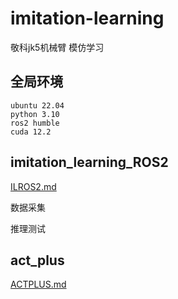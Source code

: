 # imitation-learning

敬科jk5机械臂 模仿学习

## 全局环境
```shell
ubuntu 22.04
python 3.10
ros2 humble
cuda 12.2
```

## imitation_learning_ROS2

[ILROS2.md](imitation_learning_ROS2/ILROS2.md)

数据采集

推理测试


## act_plus

[ACTPLUS.md](act_plus/ACTPLUS.md)

